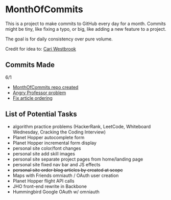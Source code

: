 # MonthOfCommits

This is a project to make commits to GitHub every day for a month. Commits might be tiny, like fixing a typo, or big, like adding a new feature to a project.

The goal is for daily consistency over pure volume.

Credit for idea to: [Cari Westbrook](https://github.com/cariwest/MonthOfCommits)

## Commits Made

6/1
- [MonthOfCommits repo created](https://github.com/mtvillwock/MonthOfCommits)
- [Angry Professor problem](https://github.com/mtvillwock/algorithms-practice/commit/d74686a477771316917aae05660cfd35844eecdb)
- [Fix article ordering](https://github.com/mtvillwock/rails-blog/commit/9b4657adab1285a1619575d400b49fd43721be59)

## List of Potential Tasks

- algorithm practice problems (HackerRank, LeetCode, Whiteboard Wednesday, Cracking the Coding Interview)
- Planet Hopper autocomplete form
- Planet Hopper incremental form display
- personal site color/font changes
- personal site add skill images
- personal site separate project pages from home/landing page
- personal site fixed nav bar and JS effects
- ~~personal site order blog articles by created at scope~~
- Maps with Friends omniauth / OAuth user creation
- Planet Hopper flight API calls
- JHO front-end rewrite in Backbone
- Hummingbird Google OAuth w/ omniauth